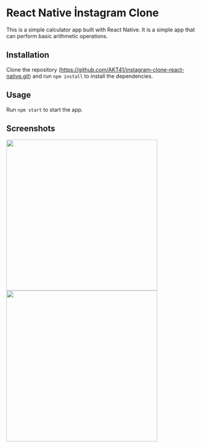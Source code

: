 <h1 align:center> React Native İnstagram Clone</h1>

This is a simple calculator app built with React Native. It is a simple app that can perform basic arithmetic operations.

## Installation

Clone the repository (https://github.com/AKT41/instagram-clone-react-native.git) and run `npm install` to install the dependencies.

## Usage

Run `npm start` to start the app.

## Screenshots

<img src="https://i.hizliresim.com/lpe8y9b.jpg"  height="400"/>

<img src="https://i.hizliresim.com/rtm475c.jpg"  height="400"/>

